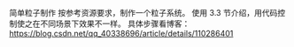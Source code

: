 简单粒子制作
按参考资源要求，制作一个粒子系统。
使用 3.3 节介绍，用代码控制使之在不同场景下效果不一样。
具体步骤看博客：https://blog.csdn.net/qq_40338696/article/details/110286401